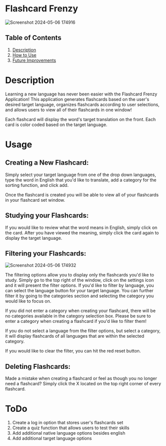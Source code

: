 # Flashcard Frenzy
![Screenshot 2024-05-06 174916](https://github.com/hmkuklinski/assignments/assets/143479397/58884b2d-760e-48a6-897e-e03cddd7c7d4)



## Table of Contents
1. [Description](#Description)
2. [How to Use](#Usage)
3. [Future Improvements](#ToDo)


# Description
Learning a new language has never been easier with the Flashcard Frenzy Application! This application generates flashcards based on the user's desired target language, organizes flashcards according to user selections, and allows users to view all of their flashcards in one window!

Each flashcard will display the word's target translation on the front. Each card is color coded based on the target language. 

# Usage 
## Creating a New Flashcard:
Simply select your target language from one of the drop down languages, type the word in English that you'd like to translate, add a category for the sorting function, and click add.

Once the flashcard is created you will be able to view all of your flashcards in your flashcard set window.

## Studying your Flashcards:
If you would like to review what the word means in English, simply click on the card. After you have viewed the meaning, simply click the card again to display the target language.

## Filtering your Flashcards:

![Screenshot 2024-05-06 174932](https://github.com/hmkuklinski/assignments/assets/143479397/4bb0149c-0622-4ba6-9ce4-c774ec3f9fe5)

The filtering options allow you to display only the flashcards you'd like to study. Simply go to the top right of the window, click on the settings icon and it will present the filter options.
If you'd like to filter by language, you can select the language button for your target language.
You can further filter it by going to the categories section and selecting the category you would like to focus on.

If you did not enter a category when creating your flashcard, there will be no categories available in the category selection box. Please be sure to enter a category when creating a flashcard if you'd like to filter them!

If you do not select a language from the filter options, but select a category, it will display flashcards of all languages that are within the selected category.

If you would like to clear the filter, you can hit the red reset button.

## Deleting Flashcards:
Made a mistake when creating a flashcard or feel as though you no longer need a flashcard? Simply click the X located on the top right corner of every flashcard.


# ToDo
1. Create a log in option that stores user's flashcards set
2. Create a quiz function that allows users to test their skills
3. Add additional native language options besides english
4. Add additional target language options
